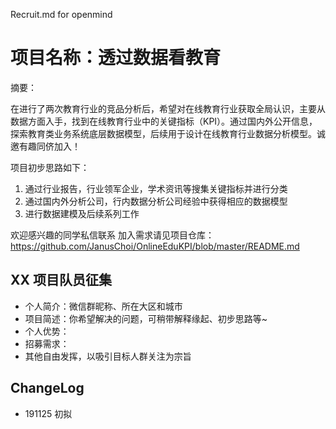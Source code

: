 Recruit.md for openmind

# 项目名称：透过数据看教育

摘要：

在进行了两次教育行业的竞品分析后，希望对在线教育行业获取全局认识，主要从数据方面入手，找到在线教育行业中的关键指标（KPI）。通过国内外公开信息，探索教育类业务系统底层数据模型，后续用于设计在线教育行业数据分析模型。诚邀有趣同侪加入！

项目初步思路如下：

1. 通过行业报告，行业领军企业，学术资讯等搜集关键指标并进行分类
2. 通过国内外分析公司，行内数据分析公司经验中获得相应的数据模型
3. 进行数据建模及后续系列工作

欢迎感兴趣的同学私信联系
加入需求请见项目仓库：https://github.com/JanusChoi/OnlineEduKPI/blob/master/README.md

## XX 项目队员征集
	
- 个人简介：微信群昵称、所在大区和城市
- 项目简述：你希望解决的问题，可稍带解释缘起、初步思路等~
- 个人优势：
- 招募需求：
- 其他自由发挥，以吸引目标人群关注为宗旨

## ChangeLog
- 191125 初拟